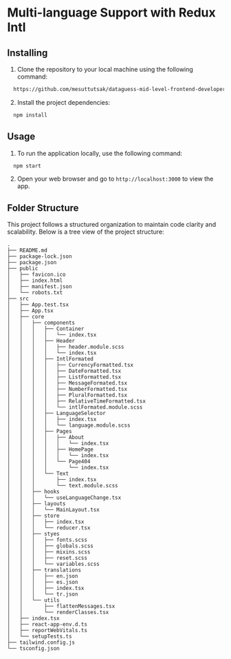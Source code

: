 # Multi-language Support with Redux Intl


## Installing

1. Clone the repository to your local machine using the following command:

```bash
  https://github.com/mesuttutsak/dataguess-mid-level-frontend-developer-assignment-9-multi-language-support-with-redux-intl.git
```

2. Install the project dependencies:

```bash
  npm install
```

## Usage

1. To run the application locally, use the following command:

```bash
  npm start
```


2. Open your web browser and go to `http://localhost:3000` to view the app.


## Folder Structure

This project follows a structured organization to maintain code clarity and scalability. Below is a tree view of the project structure:

```
.
├── README.md
├── package-lock.json
├── package.json
├── public
│   ├── favicon.ico
│   ├── index.html
│   ├── manifest.json
│   └── robots.txt
├── src
│   ├── App.test.tsx
│   ├── App.tsx
│   ├── core
│   │   ├── components
│   │   │   ├── Container
│   │   │   │   └── index.tsx
│   │   │   ├── Header
│   │   │   │   ├── header.module.scss
│   │   │   │   └── index.tsx
│   │   │   ├── IntlFormated
│   │   │   │   ├── CurrencyFormatted.tsx
│   │   │   │   ├── DateFormatted.tsx
│   │   │   │   ├── ListFormatted.tsx
│   │   │   │   ├── MessageFormated.tsx
│   │   │   │   ├── NumberFormatted.tsx
│   │   │   │   ├── PluralFormatted.tsx
│   │   │   │   ├── RelativeTimeFormatted.tsx
│   │   │   │   └── intlFormated.module.scss
│   │   │   ├── LanguageSelector
│   │   │   │   ├── index.tsx
│   │   │   │   └── language.module.scss
│   │   │   ├── Pages
│   │   │   │   ├── About
│   │   │   │   │   └── index.tsx
│   │   │   │   ├── HomePage
│   │   │   │   │   └── index.tsx
│   │   │   │   └── Page404
│   │   │   │       └── index.tsx
│   │   │   └── Text
│   │   │       ├── index.tsx
│   │   │       └── text.module.scss
│   │   ├── hooks
│   │   │   └── useLanguageChange.tsx
│   │   ├── layouts
│   │   │   └── MainLayout.tsx
│   │   ├── store
│   │   │   ├── index.tsx
│   │   │   └── reducer.tsx
│   │   ├── styes
│   │   │   ├── fonts.scss
│   │   │   ├── globals.scss
│   │   │   ├── mixins.scss
│   │   │   ├── reset.scss
│   │   │   └── variables.scss
│   │   ├── translations
│   │   │   ├── en.json
│   │   │   ├── es.json
│   │   │   ├── index.tsx
│   │   │   └── tr.json
│   │   └── utils
│   │       ├── flattenMessages.tsx
│   │       └── renderClasses.tsx
│   ├── index.tsx
│   ├── react-app-env.d.ts
│   ├── reportWebVitals.ts
│   └── setupTests.ts
├── tailwind.config.js
└── tsconfig.json

```
